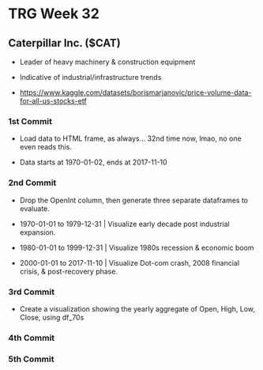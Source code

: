 # TRG Week 32

## Caterpillar Inc. ($CAT)

- Leader of heavy machinery & construction equipment

- Indicative of industrial/infrastructure trends

- https://www.kaggle.com/datasets/borismarjanovic/price-volume-data-for-all-us-stocks-etf

### 1st Commit

- Load data to HTML frame, as always... 32nd time now, lmao, no one even reads this.

- Data starts at 1970-01-02, ends at 2017-11-10

### 2nd Commit

- Drop the OpenInt column, then generate three separate dataframes to evaluate.

- 1970-01-01 to 1979-12-31 | Visualize early decade post industrial expansion.

- 1980-01-01 to 1999-12-31 | Visualize 1980s recession & economic boom

- 2000-01-01 to 2017-11-10 | Visualize Dot-com crash, 2008 financial crisis, & post-recovery phase.

### 3rd Commit

- Create a visualization showing the yearly aggregate of Open, High, Low, Close, using df_70s

### 4th Commit

### 5th Commit